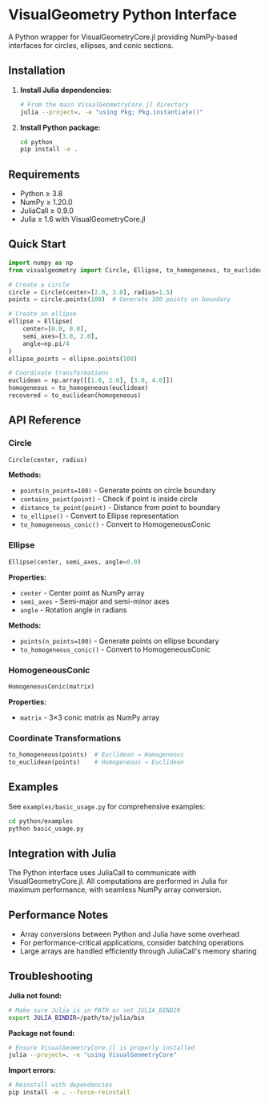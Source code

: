 # VisualGeometry Python Interface

A Python wrapper for VisualGeometryCore.jl providing NumPy-based interfaces for circles, ellipses, and conic sections.

## Installation

1. **Install Julia dependencies:**
   ```bash
   # From the main VisualGeometryCore.jl directory
   julia --project=. -e "using Pkg; Pkg.instantiate()"
   ```

2. **Install Python package:**
   ```bash
   cd python
   pip install -e .
   ```

## Requirements

- Python ≥ 3.8
- NumPy ≥ 1.20.0
- JuliaCall ≥ 0.9.0
- Julia ≥ 1.6 with VisualGeometryCore.jl

## Quick Start

```python
import numpy as np
from visualgeometry import Circle, Ellipse, to_homogeneous, to_euclidean

# Create a circle
circle = Circle(center=[2.0, 3.0], radius=1.5)
points = circle.points(100)  # Generate 100 points on boundary

# Create an ellipse
ellipse = Ellipse(
    center=[0.0, 0.0], 
    semi_axes=[3.0, 2.0], 
    angle=np.pi/4
)
ellipse_points = ellipse.points(100)

# Coordinate transformations
euclidean = np.array([[1.0, 2.0], [3.0, 4.0]])
homogeneous = to_homogeneous(euclidean)
recovered = to_euclidean(homogeneous)
```

## API Reference

### Circle

```python
Circle(center, radius)
```

**Methods:**
- `points(n_points=100)` - Generate points on circle boundary
- `contains_point(point)` - Check if point is inside circle
- `distance_to_point(point)` - Distance from point to boundary
- `to_ellipse()` - Convert to Ellipse representation
- `to_homogeneous_conic()` - Convert to HomogeneousConic

### Ellipse

```python
Ellipse(center, semi_axes, angle=0.0)
```

**Properties:**
- `center` - Center point as NumPy array
- `semi_axes` - Semi-major and semi-minor axes
- `angle` - Rotation angle in radians

**Methods:**
- `points(n_points=100)` - Generate points on ellipse boundary
- `to_homogeneous_conic()` - Convert to HomogeneousConic

### HomogeneousConic

```python
HomogeneousConic(matrix)
```

**Properties:**
- `matrix` - 3×3 conic matrix as NumPy array

### Coordinate Transformations

```python
to_homogeneous(points)  # Euclidean → Homogeneous
to_euclidean(points)    # Homogeneous → Euclidean
```

## Examples

See `examples/basic_usage.py` for comprehensive examples:

```bash
cd python/examples
python basic_usage.py
```

## Integration with Julia

The Python interface uses JuliaCall to communicate with VisualGeometryCore.jl. All computations are performed in Julia for maximum performance, with seamless NumPy array conversion.

## Performance Notes

- Array conversions between Python and Julia have some overhead
- For performance-critical applications, consider batching operations
- Large arrays are handled efficiently through JuliaCall's memory sharing

## Troubleshooting

**Julia not found:**
```bash
# Make sure Julia is in PATH or set JULIA_BINDIR
export JULIA_BINDIR=/path/to/julia/bin
```

**Package not found:**
```bash
# Ensure VisualGeometryCore.jl is properly installed
julia --project=. -e "using VisualGeometryCore"
```

**Import errors:**
```bash
# Reinstall with dependencies
pip install -e . --force-reinstall
```